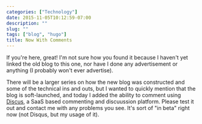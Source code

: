 ```yaml
---
categories: ["Technology"]
date: 2015-11-05T10:12:59-07:00
description: ""
slug: ""
tags: ["blog", "hugo"]
title: Now With Comments
---
```


If you're here, great! I'm not sure how you found it because I haven't yet
linked the old blog to this one, nor have I done any advertisement or anything
(I probably won't ever advertise).

There will be a larger series on how the new blog was constructed and some of
the technical ins and outs, but I wanted to quickly mention that the blog
is soft-launched, and today I added the ability to comment using
[Discus](https://disqus.com/), a SaaS based commenting and discuussion
platform. Please test it out and contact me with any problems you see. It's sort
of "in beta" right now (not Disqus, but my usage of it).
